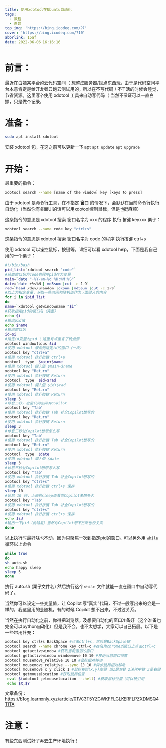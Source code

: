 ```yaml
---
title: 使用xdotool在Ubuntu自动化
tags:
  - 教程
  - 白嫖
top_img: 'https://bing.icodeq.com/?7'
cover: 'https://bing.icodeq.com/?10'
abbrlink: 15af
date: 2022-06-06 16:16:16
---
```


# 前言：

最近在白嫖某平台的云代码空间（ 想整成服务器/搭点东西玩，由于是代码空间平台本意肯定是给开发者云跑云测试用的，所以在不写代码 / 不干活的时候会睡觉，节省资源。这里写个使用 xdotool 工具来自动写代码（ 当然不保证可以一直白嫖，只是做个记录。

# 准备：

```bash
sudo apt install xdotool
```

安装 xdotool 包，在这之前可以更新一下 apt `apt update` `apt upgrade`

# 开始：

最重要的指令：

```bash
xdotool search --name [name of the window] key [keys to press]
```

由于 xdotool 是命令行工具，在不指定 **窗口** 的情况下，会默认在当前命令行执行自动化（当然你有桌面UI的话可以用xdotool控制鼠标，但是也挺麻烦）

这条指令的意思是 xdotool 搜索 窗口名字为 xxx 的程序 执行 按键 keyxxx 栗子：

```bash
xdotool search --name code key "ctrl+s"
```

这条指令的意思是 xdotool 搜索 窗口名字为 code 的程序 执行按键 ctrl+s 

使用 xdotool 可以操控鼠标，按键等，详细可以看 xdotool help，下面是我自己用的一个栗子：

```bash
#!/bin/bash
pid_list=`xdotool search "code"`
#获取窗口名为code的程序pid存为变量
main=`date "+%Y-%m-%d %H:%M:%S"`
date=`date +%s%N | md5sum |cut -c 1-9`
rad=`head /dev/urandom |cksum |md5sum |cut -c 1-9`
#以上为指定变量，获取一些时间和随机值作为下面键入的内容
for i in $pid_list 
do
name=`xdotool getwindowname "$i"`
#获取指定pid的窗口名（完整）
echo $i
#输出pid值
echo $name
#输出窗口名
id=$i
#指定id变量为pid（ 这里有点重复了晚点修
xdotool windowfocus $id 
#使用 xdotool 聚焦到指定id的窗口（一次）
xdotool key "ctrl+a"
#使用 xdotool 执行按键 ctrl+a 
xdotool  type  $main+$name
#使用 xdotool 键入值 $main+$name
xdotool key "Return"
#使用 xdotool 执行按键 Return
xdotool  type  $id+$rad
#使用 xdotool 键入值 $id+$rad
xdotool key "Return"
#使用 xdotool 执行按键 Return
sleep 3
#休息三秒，这里代码空间有Copilot
xdotool key "Tab"
#使用 xdotool 执行按键 Tab 补全Copilot想写的
xdotool key "Return"
#使用 xdotool 执行按键 Return
sleep 3
#休息三秒让Copilot想想怎么写
xdotool key "Tab"
#使用 xdotool 执行按键 Tab 补全Copilot想写的
xdotool key "Return"
#使用 xdotool 执行按键 Return
xdotool  type  $date
#使用 xdotool 键入值 $date
sleep 3
#休息三秒让Copilot想想怎么写
xdotool key "Tab"
#使用 xdotool 执行按键 Tab 补全Copilot想写的
xdotool key "ctrl+s"
#使用 xdotool 执行按键 ctrl+s 保存
sleep 10
#休息 10 秒，上面的sleep值看你Copilot要想多久
xdotool key "Tab"
#使用 xdotool 执行按键 Tab 补全Copilot想写的
xdotool key "ctrl+s"
#使用 xdotool 执行按键 ctrl+s 保存
echo $id
#输出一下pid（没啥用）当然你Copilot想不出来也没关系
done
```

以上执行时最好啥也不动，因为只聚焦一次到指定pid的窗口。可以另外用 `while` 循环以上命令

```bash
while true
do
sh auto.sh
echo happy sleep
sleep 5
done
```

执行 auto.sh (栗子文件名) 然后执行这个 `while` 文件就能一直在窗口中自动写代码了。

当然你可以设定一些变量值，让 Copilot 写“真实”代码，不过一般写出来的会是一样的，我这里用的是随机，有的时候 Copilot 想不出来，不过没关系。

当然在执行自动化之前，你得把浏览器，及想要自动化的窗口准备好（这个准备也完全可以python自动化）但是我不会，也不太想学，大家可以自己拓展。以下是一些常用补充：

```bash
xdotool key ctrl+s BackSpace #点击ctrl+s，然后是BackSpace键
xdotool search --name chrome key ctrl+c #在名为chrome的窗口上点击ctrl+c
xdotool getactivewindow #获取当前激活的窗口
xdotool getactivewindow windowmove 10 10 #移动当前窗口位置
xdotool mousemove_relative 10 10 #鼠标相对移动
xdotool mousemove_relative --sync 10 10 #异步鼠标相对移动
xdotool mousemove x y click 1 #鼠标移到(x,y)左键 值1是左键 2滚轮中键 3是右键
xdotool getmouselocation #获取鼠标位置
 eval $(xdotool getmouselocation --shell) #获取鼠标位置（可以被引用
 echo $X,$Y
```

文章备份：https://b1og.learnonly.xyz/article/01VC3T5YZGWKFFLGLKERFLPZXDMSQ4TITA

# 注意：

有些东西测试好了再去生产环境执行！